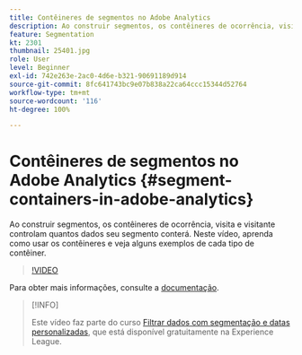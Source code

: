 ```yaml
---
title: Contêineres de segmentos no Adobe Analytics
description: Ao construir segmentos, os contêineres de ocorrência, visita e visitante controlam quantos dados seu segmento conterá. Neste vídeo, aprenda como usar os contêineres e veja alguns exemplos de cada tipo de contêiner.
feature: Segmentation
kt: 2301
thumbnail: 25401.jpg
role: User
level: Beginner
exl-id: 742e263e-2ac0-4d6e-b321-90691189d914
source-git-commit: 8fc641743bc9e07b838a22ca64ccc15344d52764
workflow-type: tm+mt
source-wordcount: '116'
ht-degree: 100%

---
```


# Contêineres de segmentos no Adobe Analytics {#segment-containers-in-adobe-analytics}

Ao construir segmentos, os contêineres de ocorrência, visita e visitante controlam quantos dados seu segmento conterá. Neste vídeo, aprenda como usar os contêineres e veja alguns exemplos de cada tipo de contêiner.

>[!VIDEO](https://video.tv.adobe.com/v/25401/?quality=12&learn=on)

Para obter mais informações, consulte a [documentação](https://experienceleague.adobe.com/docs/analytics/components/segmentation/seg-overview.html?lang=pt-BR).

>[!INFO]
>
> Este vídeo faz parte do curso [Filtrar dados com segmentação e datas personalizadas](https://experienceleague.adobe.com/?recommended=Analytics-U-1-2021.1.filterdata&amp;lang=pt-BR), que está disponível gratuitamente na Experience League.
